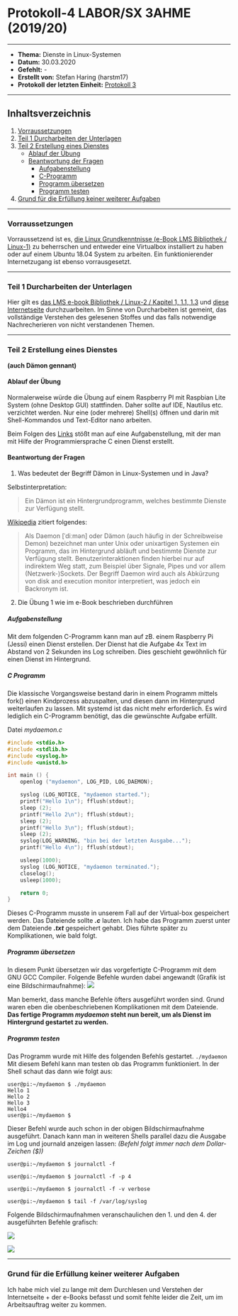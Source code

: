 # Protokoll-4 LABOR/SX 3AHME (2019/20)

---------------------------------------------------------------------------------------------

* **Thema:** Dienste in Linux-Systemen
* **Datum:** 30.03.2020
* **Gefehlt:** -
* **Erstellt von:** Stefan Haring (harstm17)
* **Protokoll der letzten Einheit:** [Protokoll 3](https://github.com/HTLMechatronics/m17-3ahme-la1-sx/edit/harstm17/protokolle/protokoll-3_harstm17_2020-03-23.md)

----------------------------------------------------------------------------------------------

## Inhaltsverzeichnis  

1. [Vorraussetzungen](#vorraussetzungen)
1. [Teil 1 Durcharbeiten der Unterlagen](#teil-1-durcharbeiten-der-unterlagen)
1. [Teil 2 Erstellung eines Dienstes](#teil-2-erstellung-eines-dienstes)
    * [Ablauf der Übung](#ablauf-der-übung)
    * [Beantwortung der Fragen](#beantwortung-der-fragen)
        * [Aufgabenstellung](#aufgabenstellung)
        * [C-Programm](#c-programm)
        * [Programm übersetzen](#programm-übersetzen)
        * [Programm testen](#programm-testen)
1. [Grund für die Erfüllung keiner weiterer Aufgaben](#grund-für-die-erfüllung-keiner-weiterer-aufgaben)
    
-------------------------------------------------------------------------------------------------------------------

### Vorraussetzungen

Vorraussetzend ist es, [die Linux Grundkenntnisse (e-Book LMS Bibliothek / Linux-1)](https://lms.at/mybib/MjM3NDc1ODU5/bibs/dotlrn_class_instance/xolrn__381036830.symlink/7BF1B31508DF3.symlink?resource_id=0-237477244-237484829-381037558-385942208&m=view#150874536) zu beherrschen und entweder eine Virtualbox installiert zu haben oder auf einem Ubuntu 18.04 System zu arbeiten. Ein funktionierender Internetzugang ist ebenso vorrausgesetzt.

-------------------------------------------------------------------------------------------------------------

### Teil 1 Durcharbeiten der Unterlagen

Hier gilt es [das LMS e-book Bibliothek / Linux-2 / Kapitel 1, 1.1, 1.3](https://lms.at/mybib/MjM3NDc1ODU5/bibs/dotlrn_class_instance/xolrn__381036830.symlink/9F2714A93B69A.symlink?resource_id=0-237477244-237484829-381037558-420357452&m=view#155470713) und [diese Internetseite](https://wiki.ubuntuusers.de/systemd/) durchzuarbeiten. Im Sinne von Durcharbeiten ist gemeint, das vollständige Verstehen des gelesenen Stoffes und das falls notwendige Nachrecherieren von nicht verstandenen Themen. 

-----------------------------------------------------------------------------------------------------------------

### Teil 2 Erstellung eines Dienstes
**(auch Dämon gennant)**

#### Ablauf der Übung

Normalerweise würde die Übung auf einem Raspberry PI mit Raspbian Lite System (ohne Desktop GUI)
stattfinden. Daher sollte auf IDE, Nautilus etc. verzichtet werden. Nur eine (oder mehrere) Shell(s) öffnen
und darin mit Shell-Kommandos und Text-Editor nano arbeiten.

Beim Folgen des [Links](https://lms.at/mybib/MjM3NDc1ODU5/bibs/dotlrn_class_instance/xolrn__381036830.symlink/9F2714A93B69A.symlink?resource_id=0-237477244-237484829-381037558-420357452&m=view#155470740) stößt man auf eine Aufgabenstellung, mit der man mit Hilfe der Programmiersprache C einen Dienst erstellt.

#### Beantwortung der Fragen

1. Was bedeutet der Begriff Dämon in Linux-Systemen und in Java?

Selbstinterpretation:
>Ein Dämon ist ein Hintergrundprogramm, welches bestimmte Dienste zur Verfügung stellt.

[Wikipedia](https://de.wikipedia.org/wiki/Daemon) zitiert folgendes:
>Als Daemon [ˈdiːmən] oder Dämon (auch häufig in der Schreibweise Demon) bezeichnet man unter Unix oder unixartigen Systemen ein Programm, das im Hintergrund abläuft und bestimmte Dienste zur Verfügung stellt. Benutzerinteraktionen finden hierbei nur auf indirektem Weg statt, zum Beispiel über Signale, Pipes und vor allem (Netzwerk-)Sockets. Der Begriff Daemon wird auch als Abkürzung von disk and execution monitor interpretiert, was jedoch ein Backronym ist.

2. Die Übung 1 wie im e-Book beschrieben durchführen

##### Aufgabenstellung

Mit dem folgenden C-Programm kann man auf zB. einem Raspberry Pi (Jessi) einen Dienst erstellen. Der Dienst hat die Aufgabe 4x Text im Abstand von 2 Sekunden ins Log schreiben. Dies geschieht gewöhnlich für einen Dienst im Hintergrund.

##### C Programm

Die klassische Vorgangsweise bestand darin in einem Programm mittels fork() einen Kindprozess abzuspalten, und diesen dann im Hintergrund weiterlaufen zu lassen. Mit systemd ist das nicht mehr erforderlich. Es wird lediglich ein C-Programm benötigt, das die gewünschte Aufgabe erfüllt.

Datei *mydaemon.c*
```C
#include <stdio.h>
#include <stdlib.h>
#include <syslog.h>
#include <unistd.h>

int main () {
    openlog ("mydaemon", LOG_PID, LOG_DAEMON);

    syslog (LOG_NOTICE, "mydaemon started.");
    printf("Hello 1\n"); fflush(stdout);
    sleep (2);
    printf("Hello 2\n"); fflush(stdout);
    sleep (2);
    printf("Hello 3\n"); fflush(stdout);
    sleep (2);
    syslog(LOG_WARNING, "bin bei der letzten Ausgabe...");
    printf("Hello 4\n"); fflush(stdout);

    usleep(1000);
    syslog (LOG_NOTICE, "mydaemon terminated.");
    closelog();
    usleep(1000);

    return 0;
}
```
Dieses C-Programm musste in unserem Fall auf der Virtual-box gespeichert werden. Das Dateiende sollte ***.c*** lauten. Ich habe das Programm zuerst unter dem Dateiende ***.txt*** gespeichert gehabt. Dies führte später zu Komplikationen, wie bald folgt.

##### Programm übersetzen

In diesem Punkt übersetzen wir das vorgefertigte C-Programm mit dem GNU GCC Compiler. Folgende Befehle wurden dabei angewandt (Grafik ist eine Bildschirmaufnahme):
![](https://cdn.discordapp.com/attachments/692288920716705812/694187716388323358/shell1.PNG)

Man bemerkt, dass manche Befehle öfters ausgeführt worden sind. Grund waren eben die obenbeschriebenen Komplikationen mit dem Dateiende.
**Das fertige Programm *mydaemon* steht nun bereit, um als Dienst im Hintergrund gestartet zu werden.**

##### Programm testen

Das Programm wurde mit Hilfe des folgenden Befehls gestartet.
```./mydaemon```
Mit diesem Befehl kann man testen ob das Programm funktioniert. In der Shell schaut das dann wie folgt aus:
```
user@pi:~/mydaemon $ ./mydaemon 
Hello 1
Hello 2
Hello 3
Hello4
user@pi:~/mydaemon $ 
```
Dieser Befehl wurde auch schon in der obigen Bildschirmaufnahme ausgeführt.
Danach kann man in weiteren Shells parallel dazu die Ausgabe im Log und journald anzeigen lassen:
*(Befehl folgt immer nach dem Dollar-Zeichen ($))*
```
user@pi:~/mydaemon $ journalctl -f
```
```
user@pi:~/mydaemon $ journalctl -f -p 4
```
```
user@pi:~/mydaemon $ journalctl -f -v verbose
```
```
user@pi:~/mydaemon $ tail -f /var/log/syslog
```


Folgende Bildschirmaufnahmen veranschaulichen den 1. und den 4. der ausgeführten Befehle grafisch:

![](https://media.discordapp.net/attachments/692288920716705812/694214053471715328/shell2.PNG?width=1023&height=216)

![](https://media.discordapp.net/attachments/692288920716705812/694214039974182963/shell4.PNG?width=1023&height=232)

----------------------------------------------------------------------------------------------------------------------

### Grund für die Erfüllung keiner weiterer Aufgaben

Ich habe mich viel zu lange mit dem Durchlesen und Verstehen der Internetseite + der e-Books befasst und somit fehlte leider die Zeit, um im Arbeitsauftrag weiter zu kommen.
